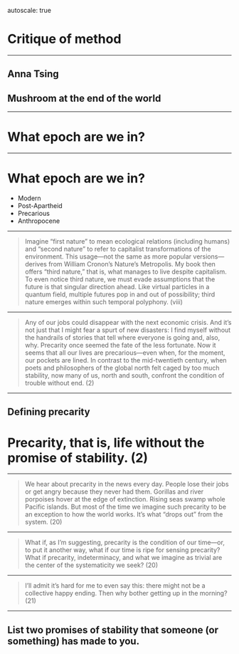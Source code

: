 autoscale: true

# Critique of method

---

## Anna Tsing
## Mushroom at the end of the world

---

# What epoch are we in?

---

# What epoch are we in?

- Modern
- Post-Apartheid
- Precarious
- Anthropocene

---

> Imagine “first nature” to mean ecological relations (including humans) and “second nature” to refer to capitalist transformations of the environment. This usage—not the same as more popular versions—derives from William Cronon’s Nature’s Metropolis. My book then offers “third nature,” that is, what manages to live despite capitalism. To even notice third nature, we must evade assumptions that the future is that singular direction ahead. Like virtual particles in a quantum field, multiple futures pop in and out of possibility; third nature emerges within such temporal polyphony. (viii)

---

> Any of our jobs could disappear with the next economic crisis. And it’s not just that I might fear a spurt of new disasters: I find myself without the handrails of stories that tell where everyone is going and, also, why. Precarity once seemed the fate of the less fortunate. Now it seems that all our lives are precarious—even when, for the moment, our pockets are lined. In contrast to the mid-twentieth century, when poets and philosophers of the global north felt caged by too much stability, now many of us, north and south, confront the condition of trouble without end. (2)

---

## Defining precarity

# Precarity, that is, life without the promise of stability. (2)

---

> We hear about precarity in the news every day. People lose their jobs or get angry because they never had them. Gorillas and river porpoises hover at the edge of extinction. Rising seas swamp whole Pacific islands. But most of the time we imagine such precarity to be an exception to how the world works. It’s what “drops out” from the system. (20)

---

> What if, as I’m suggesting, precarity is the condition of our time—or, to put it another way, what if our time is ripe for sensing precarity? What if precarity, indeterminacy, and what we imagine as trivial are the center of the systematicity we seek? (20)

---

> I’ll admit it’s hard for me to even say this: there might not be a collective happy ending. Then why bother getting up in the morning? (21)

---

## List two promises of stability that someone (or something) has made to you.
